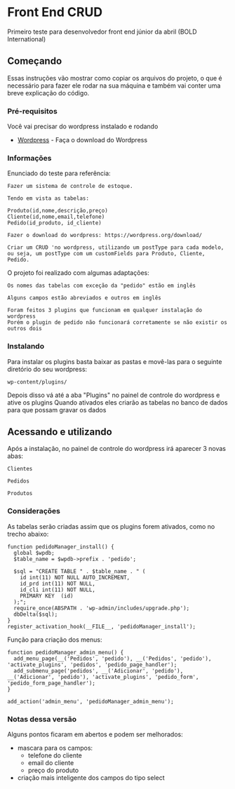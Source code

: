# Front End CRUD

Primeiro teste para desenvolvedor front end júnior da abril (BOLD International)

## Começando

Essas instruções vão mostrar como copiar os arquivos do projeto, o que é necessário para fazer ele rodar na sua máquina e também vai conter uma breve explicação do código.

### Pré-requisitos

Você vai precisar do wordpress instalado e rodando

* [Wordpress](https://wordpress.org/) - Faça o download do Wordpress

### Informações

Enunciado do teste para referência:

```
Fazer um sistema de controle de estoque.

Tendo em vista as tabelas:

Produto(id,nome,descrição,preço)
Cliente(id,nome,email,telefone)
Pedido(id_produto, id_cliente)

Fazer o download do wordpress: https://wordpress.org/download/

Criar um CRUD 'no wordpress, utilizando um postType para cada modelo, ou seja, um postType com um customFields para Produto, Cliente, Pedido.
```

O projeto foi realizado com algumas adaptações:
```
Os nomes das tabelas com exceção da "pedido" estão em inglês
```
```
Alguns campos estão abreviados e outros em inglês
```
```
Foram feitos 3 plugins que funcionam em qualquer instalação do wordpress
Porém o plugin de pedido não funcionará corretamente se não existir os outros dois
```

### Instalando

Para instalar os plugins basta baixar as pastas e movê-las para o seguinte diretório do seu wordpress:

```
wp-content/plugins/
```

Depois disso vá até a aba "Plugins" no painel de controle do wordpress e ative os plugins
Quando ativados eles criarão as tabelas no banco de dados para que possam gravar os dados

## Acessando e utilizando

Após a instalação, no painel de controle do wordpress irá aparecer 3 novas abas:

```
Clientes
```
```
Pedidos
```
```
Produtos
```

### Considerações

As tabelas serão criadas assim que os plugins forem ativados, como no trecho abaixo:

```
function pedidoManager_install() {
  global $wpdb;
  $table_name = $wpdb->prefix . 'pedido';

  $sql = "CREATE TABLE " . $table_name . " (
    id int(11) NOT NULL AUTO_INCREMENT,
    id_prd int(11) NOT NULL,
    id_cli int(11) NOT NULL,
    PRIMARY KEY  (id)
  );";
  require_once(ABSPATH . 'wp-admin/includes/upgrade.php');
  dbDelta($sql);
}
register_activation_hook(__FILE__, 'pedidoManager_install');
```

Função para criação dos menus:

```
function pedidoManager_admin_menu() {
  add_menu_page(__('Pedidos', 'pedido'), __('Pedidos', 'pedido'), 'activate_plugins', 'pedidos', 'pedido_page_handler');
  add_submenu_page('pedidos', __('Adicionar', 'pedido'), __('Adicionar', 'pedido'), 'activate_plugins', 'pedido_form', 'pedido_form_page_handler');
}

add_action('admin_menu', 'pedidoManager_admin_menu');
```

### Notas dessa versão

Alguns pontos ficaram em abertos e podem ser melhorados:
* mascara para os campos:
  * telefone do cliente
  * email do cliente
  * preço do produto
* criação mais inteligente dos campos do tipo select